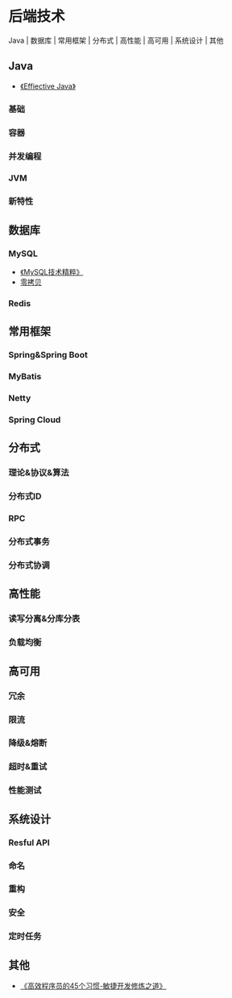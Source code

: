 # 后端技术

Java | 数据库 | 常用框架 | 分布式 | 高性能 | 高可用 | 系统设计 | 其他

## Java

* [《Effiective Java》](java/effective_java.md)

### 基础

### 容器

### 并发编程

### JVM

### 新特性

## 数据库

### MySQL

* [《MySQL技术精粹》](database/MySQL_technology_essence.md)
* [零拷贝](database/zero_copy.md)


### Redis

## 常用框架

### Spring&Spring Boot

### MyBatis

### Netty

### Spring Cloud

## 分布式

### 理论&协议&算法

### 分布式ID

### RPC

### 分布式事务

### 分布式协调

## 高性能

### 读写分离&分库分表

### 负载均衡

## 高可用

### 冗余

### 限流

### 降级&熔断

### 超时&重试

### 性能测试

## 系统设计

### Resful API

### 命名

### 重构

### 安全

### 定时任务

## 其他

* [《高效程序员的45个习惯-敏捷开发修炼之道》](other/45_habits_of_highly_effective_programmers_the_way_to_practice_agile_development.md)
